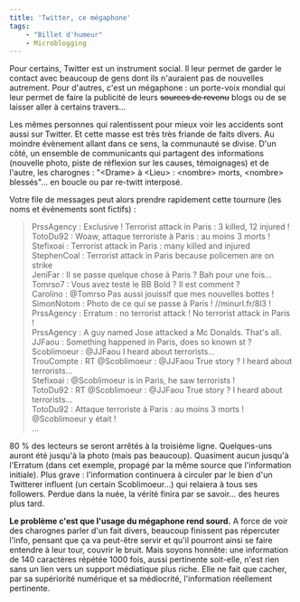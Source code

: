 ```yaml
---
title: 'Twitter, ce mégaphone'
tags:
    - "Billet d'humeur"
    - Microblogging
---
```


Pour certains, Twitter est un instrument social. Il leur permet de garder le contact avec beaucoup de gens dont ils n'auraient pas de nouvelles autrement. Pour d'autres, c'est un mégaphone : un porte-voix mondial qui leur permet de faire la publicité de leurs <span style="text-decoration: line-through">sources de revenu</span> blogs ou de se laisser aller à certains travers…

<!-- more -->

Les mêmes personnes qui ralentissent pour mieux voir les accidents sont aussi sur Twitter. Et cette masse est très très friande de faits divers. Au moindre évènement allant dans ce sens, la communauté se divise. D'un côté, un ensemble de communicants qui partagent des informations (nouvelle photo, piste de réflexion sur les causes, témoignages) et de l'autre, les charognes : "&lt;Drame&gt; à &lt;Lieu&gt; : &lt;nombre&gt; morts, &lt;nombre&gt; blessés"… en boucle ou par re-twitt interposé.

Votre file de messages peut alors prendre rapidement cette tournure (les noms et évènements sont fictifs) :

> PrssAgency : Exclusive ! Terrorist attack in Paris : 3 killed, 12 injured !  
> TotoDu92 : Woaw, attaque terroriste à Paris : au moins 3 morts !  
> Stefixoai : Terrorist attack in Paris : many killed and injured  
> StephenCoal : Terrorist attack in Paris because policemen are on strike  
> JeniFar : Il se passe quelque chose à Paris ? Bah pour une fois…  
> Tomrso7 : Vous avez testé le BB Bold ? Il est comment ?  
> Carolino : @Tomrso Pas aussi jouissif que mes nouvelles bottes !  
> SimonNotom : Photo de ce qui se passe à Paris ! //minurl.fr/8l3 !  
> PrssAgency : Erratum : no terrorist attack ! No terrorist attack in Paris !  
> PrssAgency : A guy named Jose attacked a Mc Donalds. That's all.  
> JJFaou : Something happened in Paris, does so known st ?  
> Scoblimoeur : @JJFaou I heard about terrorists…  
> TrouCompte : RT @Scoblimoeur : @JJFaou True story ? I heard about terrorists…  
> Stefixoai : @Scoblimoeur is in Paris, he saw terrorists !  
> TotoDu92 : RT @Scoblimoeur : @JJFaou True story ? I heard about terrorists…  
> TotoDu92 : Attaque terroriste à Paris : au moins 3 morts ! @Scoblimoeur y était !  
> …

80 % des lecteurs se seront arrêtés à la troisième ligne. Quelques-uns auront été jusqu'à la photo (mais pas beaucoup). Quasiment aucun jusqu'à l'Erratum (dans cet exemple, propagé par la même source que l'information initiale). Plus grave : l'information continuera à circuler par le bien d'un Twitterer influent (un certain Scoblimoeur…) qui relaiera à tous ses followers. Perdue dans la nuée, la vérité finira par se savoir… des heures plus tard.

**Le problème c'est que l'usage du mégaphone rend sourd.** A force de voir des charognes parler d'un fait divers, beaucoup finissent pas répercuter l'info, pensant que ça va peut-être servir et qu'il pourront ainsi se faire entendre à leur tour, couvrir le bruit. Mais soyons honnête: une information de 140 caractères répétée 1000 fois, aussi pertinente soit-elle, n'est rien sans un lien vers un support médiatique plus riche. Elle ne fait que cacher, par sa supériorité numérique et sa médiocrité, l'information réellement pertinente.

